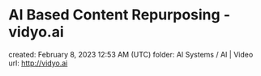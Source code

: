 # AI Based Content Repurposing - vidyo.ai

created: February 8, 2023 12:53 AM (UTC)
folder: AI Systems / AI | Video
url: http://vidyo.ai